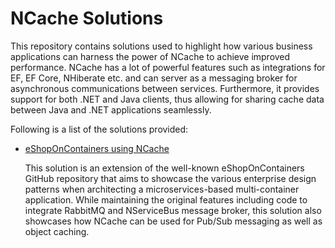 # NCache Solutions

This repository contains solutions used to highlight how various business applications can harness the power of NCache to achieve improved performance. NCache has a lot of powerful features such as integrations for EF, EF Core, NHiberate etc. and can server as a messaging broker for asynchronous communications between services. Furthermore, it provides support for both .NET and Java clients, thus allowing for sharing cache data between Java and .NET applications seamlessly.

Following is a list of the solutions provided:

- [eShopOnContainers using NCache](./eShopOnContainers/README.md)

  This solution is an extension of the well-known eShopOnContainers GitHub repository that aims to showcase the various enterprise design patterns when architecting a microservices-based multi-container application. While maintaining the original features including code to integrate RabbitMQ and NServiceBus message broker, this solution also showcases how NCache can be used for Pub/Sub messaging as well as object caching.
